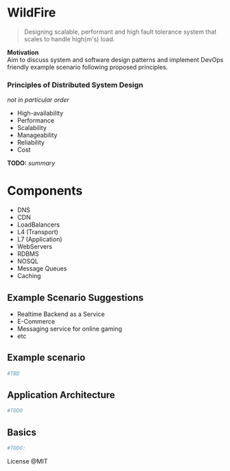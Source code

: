 WildFire
=================
> Designing scalable, performant and high fault tolerance system that scales to handle high(m's) load. 

**Motivation**  
Aim to discuss system and software design patterns and implement DevOps friendly example scenario following proposed principles. 

### Principles of Distributed System Design 
_not in particular order_
 - High-availability
 - Performance
 - Scalability
 - Manageability
 - Reliability
 - Cost

**TODO:** _summary_
 
 
# Components
 - DNS
 - CDN
 - LoadBalancers
  - L4 (Transport)
  - L7 (Application)
 - WebServers
 - RDBMS
 - NOSQL
 - Message Queues
 - Caching

## Example Scenario Suggestions
- Realtime Backend as a Service
- E-Commerce
- Messaging service for online gaming
- etc

## Example scenario
```sh
#TBD
```

## Application Architecture
```sh
#TODO
```

## Basics

```sh
#TODO:
```

License @MIT

